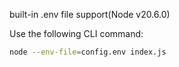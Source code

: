 built-in .env file support(Node v20.6.0)  

Use the following CLI command:  
```sh
node --env-file=config.env index.js
```
